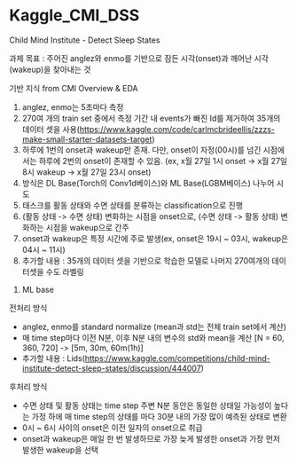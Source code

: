 # Kaggle_CMI_DSS
Child Mind Institute - Detect Sleep States

과제 목표 : 주어진 anglez와 enmo를 기반으로 잠든 시각(onset)과 깨어난 시각(wakeup)을 찾아내는 것

기반 지식 from CMI Overview & EDA
1. anglez, enmo는 5초마다 측정
2. 270여 개의 train set 중에서 측정 기간 내 events가 빠진 Id를 제거하여 35개의 데이터 셋을 사용(https://www.kaggle.com/code/carlmcbrideellis/zzzs-make-small-starter-datasets-target)
3. 하루에 1번의 onset과 wakeup만 존재. 다만, onset이 자정(00시)를 넘긴 시점에서는 하루에 2번의 onset이 존재할 수 있음. (ex, x월 27일 1시 onset -> x월 27일 8시 wakeup -> x월 27일 23시 onset)
4. 방식은 DL Base(Torch의 Conv1d베이스)와 ML Base(LGBM베이스) 나누어 시도
5. 태스크를 활동 상태와 수면 상태를 분류하는 classification으로 진행
6. (활동 상태 -> 수면 상태) 변화하는 시점을 onset으로, (수면 상태 -> 활동 상태) 변화하는 시점을 wakeup으로 간주
7. onset과 wakeup은 특정 시간에 주로 발생(ex, onset은 19시 ~ 03시, wakeup은 04시 ~ 11시)
8. 추가할 내용 : 35개의 데이터 셋을 기반으로 학습한 모델로 나머지 270여개의 데이터셋을 수도 라벨링

1) ML base

전처리 방식
- anglez, enmo를 standard normalize (mean과 std는 전체 train set에서 계산)
- 매 time step마다 이전 N분, 이후 N분 내의 변수의 std와 mean을 계산 [N = 60, 360, 720] -> [5m, 30m, 60m(1h)]
- 추가할 내용 : Lids(https://www.kaggle.com/competitions/child-mind-institute-detect-sleep-states/discussion/444007)

후처리 방식
- 수면 상태 및 활동 상태는 time step 주변 N분 동안은 동일한 상태일 가능성이 높다는 가정 하에 매 time step의 상태를 마다 30분 내의 가장 많이 예측된 상태로 변환
- 0시 ~ 6시 사이의 onset은 이전 일자의 onset으로 취급
- onset과 wakeup은 매일 한 번 발생하므로 가장 늦게 발생한 onset과 가장 먼저 발생한 wakeup을 선택
